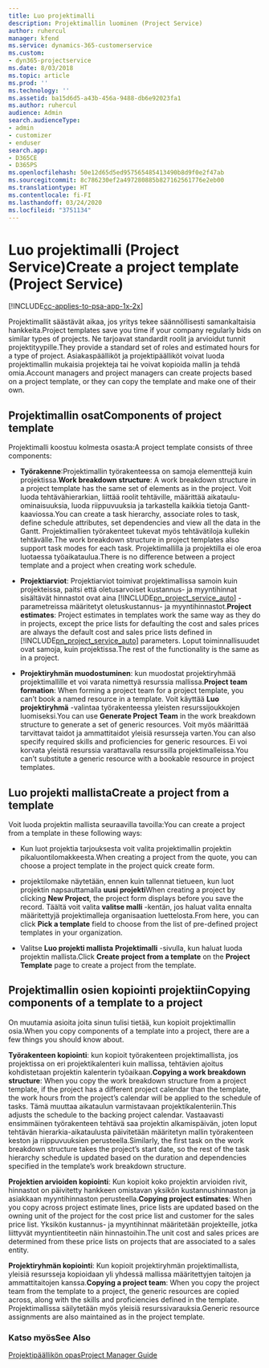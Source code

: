 ```yaml
---
title: Luo projektimalli
description: Projektimallin luominen (Project Service)
author: ruhercul
manager: kfend
ms.service: dynamics-365-customerservice
ms.custom:
- dyn365-projectservice
ms.date: 8/03/2018
ms.topic: article
ms.prod: ''
ms.technology: ''
ms.assetid: ba15d6d5-a43b-456a-9488-db6e92023fa1
ms.author: ruhercul
audience: Admin
search.audienceType:
- admin
- customizer
- enduser
search.app:
- D365CE
- D365PS
ms.openlocfilehash: 50e12d65d5ed957565485413490b8d9f0e2f47ab
ms.sourcegitcommit: 8c786230ef2a497280885b827162561776e2eb00
ms.translationtype: HT
ms.contentlocale: fi-FI
ms.lasthandoff: 03/24/2020
ms.locfileid: "3751134"
---
```

# <a name="create-a-project-template-project-service"></a><span data-ttu-id="af068-103">Luo projektimalli (Project Service)</span><span class="sxs-lookup"><span data-stu-id="af068-103">Create a project template (Project Service)</span></span>

[!INCLUDE[cc-applies-to-psa-app-1x-2x](../includes/cc-applies-to-psa-app-1x-2x.md)]

<span data-ttu-id="af068-104">Projektimallit säästävät aikaa, jos yritys tekee säännöllisesti samankaltaisia hankkeita.</span><span class="sxs-lookup"><span data-stu-id="af068-104">Project templates save you time if your company regularly bids on similar types of projects.</span></span> <span data-ttu-id="af068-105">Ne tarjoavat standardit roolit ja arvioidut tunnit projektityypille.</span><span class="sxs-lookup"><span data-stu-id="af068-105">They provide a standard set of roles and estimated hours for a type of project.</span></span> <span data-ttu-id="af068-106">Asiakaspäälliköt ja projektipäälliköt voivat luoda projektimallin mukaisia projekteja tai he voivat kopioida mallin ja tehdä omia.</span><span class="sxs-lookup"><span data-stu-id="af068-106">Account managers and project managers can create projects based on a project template, or they can copy the template and make one of their own.</span></span>  
  
## <a name="components-of-project-template"></a><span data-ttu-id="af068-107">Projektimallin osat</span><span class="sxs-lookup"><span data-stu-id="af068-107">Components of project template</span></span>
 <span data-ttu-id="af068-108">Projektimalli koostuu kolmesta osasta:</span><span class="sxs-lookup"><span data-stu-id="af068-108">A project template consists of three components:</span></span>  
  
- <span data-ttu-id="af068-109">**Työrakenne**:Projektimallin työrakenteessa on samoja elementtejä kuin projektissa.</span><span class="sxs-lookup"><span data-stu-id="af068-109">**Work breakdown structure**: A work breakdown structure in a project template has the same set of elements as in the project.</span></span> <span data-ttu-id="af068-110">Voit luoda tehtävähierarkian, liittää roolit tehtäville, määrittää aikataulu-ominaisuuksia, luoda riippuvuuksia ja tarkastella kaikkia tietoja Gantt-kaaviossa.</span><span class="sxs-lookup"><span data-stu-id="af068-110">You can create a task hierarchy, associate roles to task, define schedule attributes, set dependencies and view all the data in the Gantt.</span></span> <span data-ttu-id="af068-111">Projektimallien työrakenteet tukevat myös tehtävätiloja kullekin tehtävälle.</span><span class="sxs-lookup"><span data-stu-id="af068-111">The work breakdown structure in project templates also support task modes for each task.</span></span> <span data-ttu-id="af068-112">Projektimallilla ja projektilla ei ole eroa luotaessa työaikataulua.</span><span class="sxs-lookup"><span data-stu-id="af068-112">There is no difference between a project template and a project when creating work schedule.</span></span>  
  
- <span data-ttu-id="af068-113">**Projektiarviot**: Projektiarviot toimivat projektimallissa samoin kuin projekteissa, paitsi että oletusarvoiset kustannus- ja myyntihinnat sisältävät hinnastot ovat aina [!INCLUDE[pn_project_service_auto](../includes/pn-project-service-auto.md)] -parametreissa määritetyt oletuskustannus- ja myyntihinnastot.</span><span class="sxs-lookup"><span data-stu-id="af068-113">**Project estimates**: Project estimates in templates work the same way as they do in projects, except the price lists for defaulting the cost and sales prices are always the default cost and sales price lists defined in [!INCLUDE[pn_project_service_auto](../includes/pn-project-service-auto.md)] parameters.</span></span> <span data-ttu-id="af068-114">Loput toiminnallisuudet ovat samoja, kuin projektissa.</span><span class="sxs-lookup"><span data-stu-id="af068-114">The rest of the functionality is the same as in a project.</span></span>  
  
- <span data-ttu-id="af068-115">**Projektiryhmän muodostuminen**: kun muodostat projektiryhmää projektimallille et voi varata nimettyä resurssia mallissa.</span><span class="sxs-lookup"><span data-stu-id="af068-115">**Project team formation**: When forming a project team for a project template, you can’t book a named resource in a template.</span></span> <span data-ttu-id="af068-116">Voit käyttää **Luo projektiryhmä** -valintaa työrakenteessa yleisten resurssijoukkojen luomiseksi.</span><span class="sxs-lookup"><span data-stu-id="af068-116">You can use **Generate Project Team** in the work breakdown structure to generate a set of generic resources.</span></span> <span data-ttu-id="af068-117">Voit myös määrittää tarvittavat taidot ja ammattitaidot yleisiä resursseja varten.</span><span class="sxs-lookup"><span data-stu-id="af068-117">You can also specify required skills and proficiencies for generic resources.</span></span> <span data-ttu-id="af068-118">Ei voi korvata yleistä resurssia varattavalla resurssilla projektimalleissa.</span><span class="sxs-lookup"><span data-stu-id="af068-118">You can’t substitute a generic resource with a bookable resource in project templates.</span></span>  
  
## <a name="create-a-project-from-a-template"></a><span data-ttu-id="af068-119">Luo projekti mallista</span><span class="sxs-lookup"><span data-stu-id="af068-119">Create a project from a template</span></span>  
 <span data-ttu-id="af068-120">Voit luoda projektin mallista seuraavilla tavoilla:</span><span class="sxs-lookup"><span data-stu-id="af068-120">You can create a project from a template in these following ways:</span></span>  
  
-   <span data-ttu-id="af068-121">Kun luot projektia tarjouksesta voit valita projektimallin projektin pikaluontilomakkeesta.</span><span class="sxs-lookup"><span data-stu-id="af068-121">When creating a project from the quote, you can choose a project template in the project quick create form.</span></span>  
  
-   <span data-ttu-id="af068-122">projektilomake näytetään, ennen kuin tallennat tietueen, kun luot projektin napsauttamalla **uusi projekti**</span><span class="sxs-lookup"><span data-stu-id="af068-122">When creating a project by clicking **New Project**, the project form displays before you save the record.</span></span> <span data-ttu-id="af068-123">Täältä voit valita **valitse malli** -kentän, jos haluat valita ennalta määritettyjä projektimalleja organisaation luettelosta.</span><span class="sxs-lookup"><span data-stu-id="af068-123">From here, you can click **Pick a template** field to choose from the list of pre-defined project templates in your organization.</span></span>  
  
-   <span data-ttu-id="af068-124">Valitse **Luo projekti mallista** **Projektimalli** -sivulla, kun haluat luoda projektin mallista.</span><span class="sxs-lookup"><span data-stu-id="af068-124">Click **Create project from a template** on the **Project Template** page to create a project from the template.</span></span>  
  
## <a name="copying-components-of-a-template-to-a-project"></a><span data-ttu-id="af068-125">Projektimallin osien kopiointi projektiin</span><span class="sxs-lookup"><span data-stu-id="af068-125">Copying components of a template to a project</span></span>  
 <span data-ttu-id="af068-126">On muutamia asioita joita sinun tulisi tietää, kun kopioit projektimallin osia.</span><span class="sxs-lookup"><span data-stu-id="af068-126">When you copy components of a template into a project, there are a few things you should know about.</span></span>  
  
 <span data-ttu-id="af068-127">**Työrakenteen kopiointi**: kun kopioit työrakenteen projektimallista, jos projektissa on eri projektikalenteri kuin mallissa, tehtävien ajoitus kohdistetaan projektin kalenterin työaikaan.</span><span class="sxs-lookup"><span data-stu-id="af068-127">**Copying a work breakdown structure**: When you copy the work breakdown structure from a project template, if the project has a different project calendar than the template, the work hours from the project’s calendar will be applied to the schedule of tasks.</span></span> <span data-ttu-id="af068-128">Tämä muuttaa aikataulun varmistavaan projektikalenteriin.</span><span class="sxs-lookup"><span data-stu-id="af068-128">This adjusts the schedule to the backing project calendar.</span></span> <span data-ttu-id="af068-129">Vastaavasti ensimmäinen työrakenteen tehtävä saa projektin alkamispäivän, joten loput tehtävän hierarkia-aikataulusta päivitetään määritetyn mallin työrakenteen keston ja riippuvuuksien perusteella.</span><span class="sxs-lookup"><span data-stu-id="af068-129">Similarly, the first task on the work breakdown structure takes the project’s start date, so the rest of the task hierarchy schedule is updated based on the duration and dependencies specified in the template’s work breakdown structure.</span></span>  
  
 <span data-ttu-id="af068-130">**Projektien arvioiden kopiointi**: Kun kopioit koko projektin arvioiden rivit, hinnastot on päivitetty hankkeen omistavan yksikön kustannushinnaston ja asiakkaan myyntihinnaston perusteella.</span><span class="sxs-lookup"><span data-stu-id="af068-130">**Copying project estimates**: When you copy across project estimate lines, price lists are updated based on the owning unit of the project for the cost price list and customer for the sales price list.</span></span> <span data-ttu-id="af068-131">Yksikön kustannus- ja myyntihinnat määritetään projekteille, jotka liittyvät myyntientiteetin näin hinnastoihin.</span><span class="sxs-lookup"><span data-stu-id="af068-131">The unit cost and sales prices are determined from these price lists on projects that are associated to a sales entity.</span></span>  
  
 <span data-ttu-id="af068-132">**Projektiryhmän kopiointi**: Kun kopioit projektiryhmän projektimallista, yleisiä resursseja kopioidaan yli yhdessä mallissa määritettyjen taitojen ja ammattitaitojen kanssa.</span><span class="sxs-lookup"><span data-stu-id="af068-132">**Copying a project team**: When you copy the project team from the template to a project, the generic resources are copied across, along with the skills and proficiencies defined in the template.</span></span> <span data-ttu-id="af068-133">Projektimallissa säilytetään myös yleisiä resurssivarauksia.</span><span class="sxs-lookup"><span data-stu-id="af068-133">Generic resource assignments are also maintained as in the project template.</span></span>  
  
### <a name="see-also"></a><span data-ttu-id="af068-134">Katso myös</span><span class="sxs-lookup"><span data-stu-id="af068-134">See Also</span></span>  
 [<span data-ttu-id="af068-135">Projektipäällikön opas</span><span class="sxs-lookup"><span data-stu-id="af068-135">Project Manager Guide</span></span>](../project-service/project-manager-guide.md)
